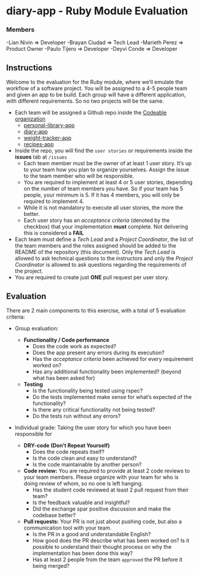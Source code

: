 # diary-app - Ruby Module Evaluation

### Members

-Lian Nivin => Developer
-Brayan Ciudad => Tech Lead
-Marieth Perez => Product Owner
-Paulo Tijero => Developer
-Deyvi Conde => Developer

## Instructions

Welcome to the evaluation for the Ruby module, where we’ll emulate the workflow of a software project. You will be assigned to a 4-5 people team and given an app to be build. Each group will have a different application, with different requirements. So no two projects will be the same.

- Each team will be assigned a Github repo inside the [Codeable organization](https://github.com/codeableorg)
  - [personal-library-app](https://github.com/codeableorg/personal-library-app)
  - [diary-app](https://github.com/codeableorg/diary-app)
  - [weight-tracker-app](https://github.com/codeableorg/weight-tracker-app)
  - [recipes-app](https://github.com/codeableorg/recipes-app)
- Inside the repo, you will find the `user stories` or requirements inside the **issues** tab at `/issues`
  - Each team member must be the owner of at least 1 user story. It’s up to your team how you plan to organize yourselves. Assign the issue to the team member who will be responsible.
  - You are required to implement at least 4 or 5 user stories, depending on the number of team members you have. So if your team has 5 people, your minimum is 5. If it has 4 members, you will only be required to implement 4.
  - While it is not mandatory to execute all user stories, the more the better.
  - Each user story has an _acceptance criteria_ (denoted by the checkbox) that your implementation **must** complete. Not delivering this is considered a **FAIL**
- Each team must define a _Tech Lead_ and a _Project Coordinator_, the list of the team members and the roles assigned should be added to the README of the repository (this document). Only the _Tech Lead_ is allowed to ask technical questions to the instructors and only the _Project Coordinator_ is allowed to ask questions regarding the requirements of the project.
- You are required to create just **ONE** pull request per user story.

## Evaluation

There are 2 main components to this exercise, with a total of 5 evaluation criteria:

- Group evaluation:

  - **Functionality / Code performance**
    - Does the code work as expected?
    - Does the app present any errors during its execution?
    - Has the _acceptance criteria_ been achieved for every requirement worked on?
    - Has any additional functionality been implemented? (beyond what has been asked for)
  - **Testing**
    - Is the functionality being tested using rspec?
    - Do the tests implemented make sense for what’s expected of the functionality?
    - Is there any critical functionality not being tested?
    - Do the tests run without any errors?

- Individual grade: Taking the user story for which you have been responsible for
  - **DRY-code (Don’t Repeat Yourself)**
    - Does the code repeats itself?
    - Is the code clean and easy to understand?
    - Is the code maintainable by another person?
  - **Code review:** You are required to provide at least 2 code reviews to your team members. Please organize with your team for who is doing review of whom, so no one is left hanging.
    - Has the student code reviewed at least 2 pull request from their team?
    - Is the feedback valuable and insightful?
    - Did the exchange spar positive discussion and make the codebase better?
  - **Pull requests:** Your PR is not just about pushing code, but also a communication tool with your team.
    - Is the PR in a good and understandable English?
    - How good does the PR describe what has been worked on? Is it possible to understand their thought process on why the implementation has been done this way?
    - Has at least 2 people from the team `approved` the PR before it being merged?

